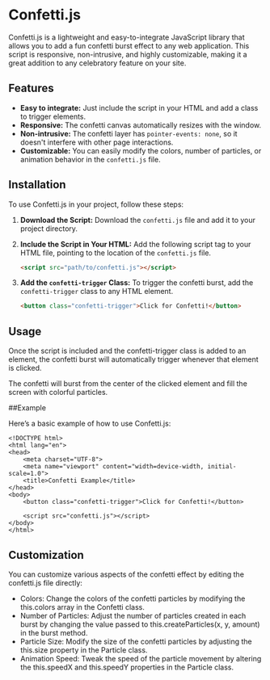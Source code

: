 # Confetti.js

Confetti.js is a lightweight and easy-to-integrate JavaScript library that allows you to add a fun confetti burst effect to any web application. This script is responsive, non-intrusive, and highly customizable, making it a great addition to any celebratory feature on your site.

## Features

- **Easy to integrate:** Just include the script in your HTML and add a class to trigger elements.
- **Responsive:** The confetti canvas automatically resizes with the window.
- **Non-intrusive:** The confetti layer has `pointer-events: none`, so it doesn't interfere with other page interactions.
- **Customizable:** You can easily modify the colors, number of particles, or animation behavior in the `confetti.js` file.

## Installation

To use Confetti.js in your project, follow these steps:

1. **Download the Script:**
   Download the `confetti.js` file and add it to your project directory.

2. **Include the Script in Your HTML:**
   Add the following script tag to your HTML file, pointing to the location of the `confetti.js` file.

   ```html
   <script src="path/to/confetti.js"></script>
   ```
3. **Add the `confetti-trigger` Class:**
   To trigger the confetti burst, add the `confetti-trigger` class to any HTML element.

   ```html
   <button class="confetti-trigger">Click for Confetti!</button>
   ```

## Usage

Once the script is included and the confetti-trigger class is added to an element, the confetti burst will automatically trigger whenever that element is clicked.

The confetti will burst from the center of the clicked element and fill the screen with colorful particles.

##Example

Here’s a basic example of how to use Confetti.js:

```
<!DOCTYPE html>
<html lang="en">
<head>
    <meta charset="UTF-8">
    <meta name="viewport" content="width=device-width, initial-scale=1.0">
    <title>Confetti Example</title>
</head>
<body>
    <button class="confetti-trigger">Click for Confetti!</button>

    <script src="confetti.js"></script>
</body>
</html>
```

## Customization

You can customize various aspects of the confetti effect by editing the confetti.js file directly:

- Colors: Change the colors of the confetti particles by modifying the this.colors array in the Confetti class.
- Number of Particles: Adjust the number of particles created in each burst by changing the value passed to this.createParticles(x, y, amount) in the burst method.
- Particle Size: Modify the size of the confetti particles by adjusting the this.size property in the Particle class.
- Animation Speed: Tweak the speed of the particle movement by altering the this.speedX and this.speedY properties in the Particle class.
